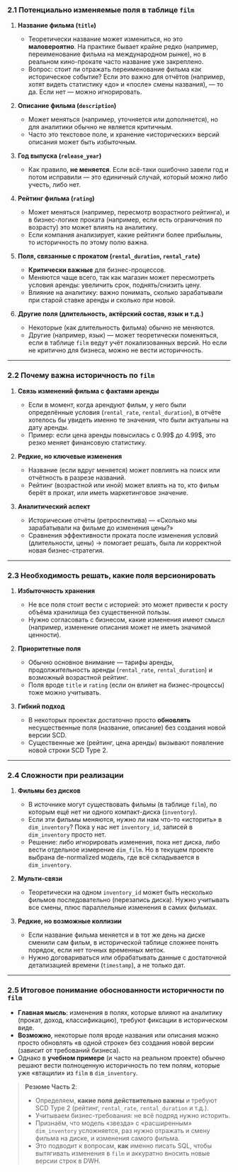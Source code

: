 ### 2.1 Потенциально изменяемые поля в таблице `film`

1. **Название фильма (`title`)**
    
    - Теоретически название может измениться, но это **маловероятно**. На практике бывает крайне редко (например, переименование фильма на международном рынке), но в реальном кино-прокате часто название уже закреплено.
    - Вопрос: стоит ли отражать переименование фильма как историческое событие? Если это важно для отчётов (например, хотят видеть статистику «до» и «после» смены названия), — то да. Если нет — можно игнорировать.
2. **Описание фильма (`description`)**
    
    - Может меняться (например, уточняется или дополняется), но для аналитики обычно не является критичным.
    - Часто это текстовое поле, и хранение «исторических» версий описания может быть избыточным.
3. **Год выпуска (`release_year`)**
    
    - Как правило, **не меняется**. Если всё-таки ошибочно завели год и потом исправили — это единичный случай, который можно либо учесть, либо нет.
4. **Рейтинг фильма (`rating`)**
    
    - Может меняться (например, пересмотр возрастного рейтинга), и в бизнес-логике проката (например, если есть ограничения по возрасту) это может влиять на аналитику.
    - Если компания анализирует, какие рейтинги более прибыльны, то историчность по этому полю важна.
5. **Поля, связанные с прокатом (`rental_duration`, `rental_rate`)**
    
    - **Критически важные** для бизнес-процессов.
    - Меняются чаще всего, так как магазин может пересмотреть условия аренды: увеличить срок, поднять/снизить цену.
    - Влияние на аналитику: важно понимать, сколько зарабатывали при старой ставке аренды и сколько при новой.
6. **Другие поля (длительность, актёрский состав, язык и т.д.)**
    
    - Некоторые (как длительность фильма) обычно не меняются.
    - Другие (например, язык) — может теоретически поменяться, если в таблице `film` ведут учёт локализованных версий. Но если не критично для бизнеса, можно не вести историчность.

---

### 2.2 Почему важна историчность по `film`

1. **Связь изменений фильма с фактами аренды**
    
    - Если в момент, когда арендуют фильм, у него были определённые условия (`rental_rate`, `rental_duration`), в отчёте хотелось бы увидеть именно те значения, что были актуальны на дату аренды.
    - Пример: если цена аренды повысилась с 0.99$ до 4.99$, это резко меняет финансовую статистику.
2. **Редкие, но ключевые изменения**
    
    - Название (если вдруг меняется) может повлиять на поиск или отчётность в разрезе названий.
    - Рейтинг (возрастной или иной) может влиять на то, кто фильм берёт в прокат, или иметь маркетинговое значение.
3. **Аналитический аспект**
    
    - Исторические отчёты (ретроспектива) — «Сколько мы зарабатывали на фильме до изменения цены?»
    - Сравнения эффективности проката после изменения условий (длительности, цены) → помогает решать, была ли корректной новая бизнес-стратегия.

---

### 2.3 Необходимость решать, какие поля версионировать

1. **Избыточность хранения**
    
    - Не все поля стоит вести с историей: это может привести к росту объёма хранилища без существенной пользы.
    - Нужно согласовать с бизнесом, какие изменения имеют смысл (например, изменение описания может не иметь значимой ценности).
2. **Приоритетные поля**
    
    - Обычно основное внимание — тарифы аренды, продолжительность аренды (`rental_rate`, `rental_duration`) и возможный возрастной рейтинг.
    - Поля вроде `title` и `rating` (если он влияет на бизнес-процессы) тоже можно учитывать.
3. **Гибкий подход**
    
    - В некоторых проектах достаточно просто **обновлять** несущественные поля (название, описание) без создания новой версии SCD.
    - Существенные же (рейтинг, цена аренды) вызывают появление новой строки SCD Type 2.

---

### 2.4 Сложности при реализации

1. **Фильмы без дисков**
    
    - В источнике могут существовать фильмы (в таблице `film`), по которым ещё нет ни одного компакт-диска (`inventory`).
    - Если эти фильмы меняются, нужно ли нам что-то «историть» в `dim_inventory`? Пока у нас нет `inventory_id`, записей в `dim_inventory` просто нет.
    - Решение: либо игнорировать изменения, пока нет диска, либо вести отдельное измерение `dim_film`. Но в текущем проекте выбрана de-normalized модель, где всё складывается в `dim_inventory`.
2. **Мульти-связи**
    
    - Теоретически на одном `inventory_id` может быть несколько фильмов последовательно (перезапись диска). Нужно учитывать все смены, плюс параллельные изменения в самих фильмах.
3. **Редкие, но возможные коллизии**
    
    - Если название фильма меняется и в тот же день на диске сменили сам фильм, в исторической таблице сложнее понять порядок, если нет точных временных меток.
    - Нужно договариваться или обрабатывать данные с достаточной детализацией времени (`timestamp`), а не только дат.

---

### 2.5 Итоговое понимание обоснованности историчности по `film`

- **Главная мысль**: изменения в полях, которые влияют на аналитику (прокат, доход, классификацию), требуют фиксации в историческом виде.
- **Возможно**, некоторые поля вроде названия или описания можно просто обновлять «в одной строке» без создания новой версии (зависит от требований бизнеса).
- Однако в **учебном примере** (и часто на реальном проекте) обычно решают вести полноценную историчность по тем полям, которые уже «втащили» из `film` в `dim_inventory`.

> **Резюме Часть 2**:
> 
> - Определяем, **какие поля действительно важны** и требуют SCD Type 2 (рейтинг, `rental_rate`, `rental_duration` и т.д.).
> - Учитываем бизнес-требования: не всё подряд нужно историть.
> - Признаём, что модель «звезда» с «расширенным» `dim_inventory` усложняется, раз нужно отражать и смену фильма на диске, и изменения самого фильма.
> - Это подводит к вопросам, **как** именно писать SQL, чтобы вытягивать изменения в `film` и аккуратно вносить новые версии строк в DWH.